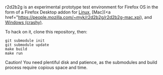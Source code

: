 r2d2b2g is an experimental prototype test environment for Firefox OS
in the form of a Firefox Desktop addon for
[Linux](https://people.mozilla.com/~myk/r2d2b2g/r2d2b2g-linux.xpi),
[Mac](<a href="https://people.mozilla.com/~myk/r2d2b2g/r2d2b2g-mac.xpi), and
[Windows (crashy)](https://people.mozilla.com/~myk/r2d2b2g/r2d2b2g-windows.xpi).

To hack on it, clone this repository, then:

    git submodule init
    git submodule update
    make build
    make run

Caution! You need plentiful disk and patience, as the submodules and build process require copious space and time.
